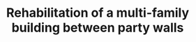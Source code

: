 ---
shortName: multi-fam-rehab
title: Rehabilitation of a multi-family building between party walls
location: C/ Andrea Doria, Nº6 y C/ Can Baró, Nº3
startYear: 2022
endYear: 2023
sponsor: AEDAS HOMES
mainImage: 
  url: /multi-fam-rehab/1_1_batcheditor_fotor
  urlhd: /multi-fam-rehab/1_1_batcheditor_fotor_main
  description: ""
images:
  - url: /multi-fam-rehab/1_1_batcheditor_fotor
    description: ""
  - url: /multi-fam-rehab/1_2_batcheditor_fotor
    description: ""
  - url: /multi-fam-rehab/1_3_batcheditor_fotor
    description: ""
  - url: /multi-fam-rehab/1_4_batcheditor_fotor
    description: ""
  - url: /multi-fam-rehab/1_5_batcheditor_fotor
    description: ""
---
